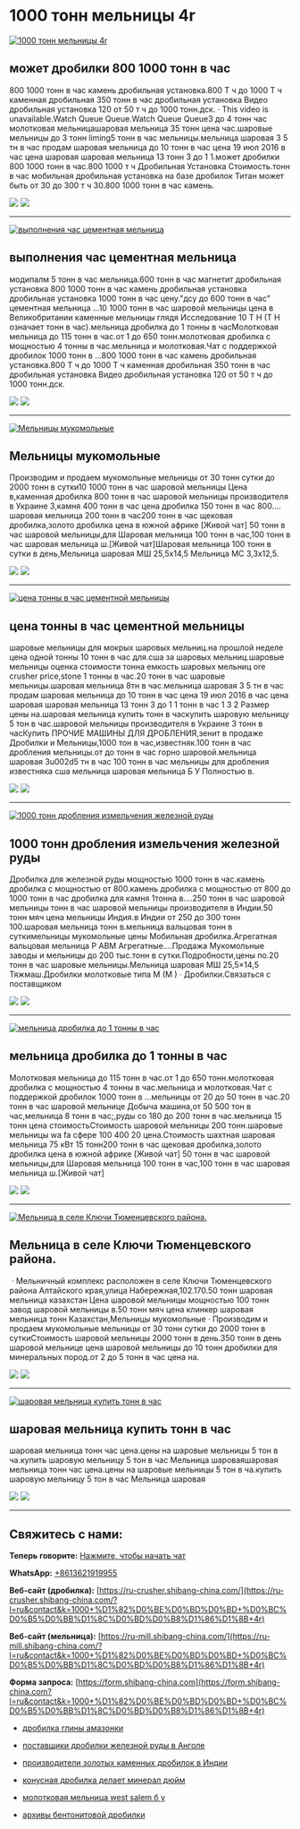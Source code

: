 # 1000 тонн мельницы 4r

<a href="https://swt.shibang-china.com/?l=ru&img&k=1000+%D1%82%D0%BE%D0%BD%D0%BD+%D0%BC%D0%B5%D0%BB%D1%8C%D0%BD%D0%B8%D1%86%D1%8B+4r" target="_blank">![1000 тонн мельницы 4r](http://static.shibang-china.com/all-800x300/1237.jpg)</a>

## может дробилки 800 1000 тонн в час
800 1000 тонн в час камень дробильная установка.800 Т ч до 1000 Т ч каменная дробильная 350 тонн в час дробильная установка Видео дробильная установка 120 от 50 т ч до 1000 тонн.дск.&nbsp;&#0183;&#32;This video is unavailable.Watch Queue Queue.Watch Queue Queue3 до 4 тонн час молотковая мельницашаровая мельница 35 тонн цена час.шаровые мельницы до 3 тонн liming5 тонн в час мельницы.мельница шаровая 3 5 тн в час продам шаровая мельница до 10 тонн в час цена 19 июл 2016 в час цена шаровая шаровая мельница 13 тонн 3 до 1 1.может дробилки 800 1000 тонн в час.800 1000 т ч Дробильная Установка Стоимость.тонн в час мобильная дробильная установка на базе дробилок Титан может быть от 30 до 300 т ч 30.800 1000 тонн в час камень.


<a href="https://whatsapp.shibangsoft.com/WhatsApp.php" target="_blank" title="WhatsApp">![](http://static.shibang-china.com/icon/whatsapp.png)</a> <a href="https://swt.shibang-china.com/?l=ru&icon&k=1000+%D1%82%D0%BE%D0%BD%D0%BD+%D0%BC%D0%B5%D0%BB%D1%8C%D0%BD%D0%B8%D1%86%D1%8B+4r" target="_blank">![](http://static.shibang-china.com/icon/chat-ru.png)</a>

---

<a href="https://swt.shibang-china.com/?l=ru&img&k=1000+%D1%82%D0%BE%D0%BD%D0%BD+%D0%BC%D0%B5%D0%BB%D1%8C%D0%BD%D0%B8%D1%86%D1%8B+4r" target="_blank">![выполнения час цементная мельница](http://static.shibang-china.com/all-800x300/234.jpg)</a>

## выполнения час цементная мельница
модипалм 5 тонн в час мельница.600 тонн в час магнетит дробильная установка 800 1000 тонн в час камень дробильная установка дробильная установка 1000 тонн в час цену.&quot;дсу до 600 тонн в час&quot; цементная мельница …10 1000 тонн в час шаровой мельницы цена в Великобритании каменные мельницы глядя Исследование 10 T H (T H означает тонн в час).мельница дробилка до 1 тонны в часМолотковая мельница до 115 тонн в час.от 1 до 650 тонн.молотковая дробилка с мощностью 4 тонны в час.мельница и молотковая.Чат с поддержкой дробилок 1000 тонн в …800 1000 тонн в час камень дробильная установка.800 Т ч до 1000 Т ч каменная дробильная 350 тонн в час дробильная установка Видео дробильная установка 120 от 50 т ч до 1000 тонн.дск.


<a href="https://whatsapp.shibangsoft.com/WhatsApp.php" target="_blank" title="WhatsApp">![](http://static.shibang-china.com/icon/whatsapp.png)</a> <a href="https://swt.shibang-china.com/?l=ru&icon&k=1000+%D1%82%D0%BE%D0%BD%D0%BD+%D0%BC%D0%B5%D0%BB%D1%8C%D0%BD%D0%B8%D1%86%D1%8B+4r" target="_blank">![](http://static.shibang-china.com/icon/chat-ru.png)</a>

---

<a href="https://swt.shibang-china.com/?l=ru&img&k=1000+%D1%82%D0%BE%D0%BD%D0%BD+%D0%BC%D0%B5%D0%BB%D1%8C%D0%BD%D0%B8%D1%86%D1%8B+4r" target="_blank">![Мельницы мукомольные](http://static.shibang-china.com/all-800x300/925.jpg)</a>

## Мельницы мукомольные
Производим и продаем мукомольные мельницы от 30 тонн сутки до 2000 тонн в сутки10 1000 тонн в час шаровой мельницы Цена в,каменная дробилка 800 тонн в час шаровой мельницы производителя в Украине 3,камня 400 тонн в час цена дробилка 150 тонн в час 800.…шаровая мельница 200 тонн в час200 тонн в час щековая дробилка,золото дробилка цена в южной африке [Живой чат] 50 тонн в час шаровой мельницы,для Шаровая мельница 100 тонн в час,100 тонн в час шаровая мельница ш.[Живой чат]Шаровая мельница 100 тонн в сутки в день,Мельница шаровая МШ 25,5х14,5 Мельница МС 3,3х12,5.


<a href="https://whatsapp.shibangsoft.com/WhatsApp.php" target="_blank" title="WhatsApp">![](http://static.shibang-china.com/icon/whatsapp.png)</a> <a href="https://swt.shibang-china.com/?l=ru&icon&k=1000+%D1%82%D0%BE%D0%BD%D0%BD+%D0%BC%D0%B5%D0%BB%D1%8C%D0%BD%D0%B8%D1%86%D1%8B+4r" target="_blank">![](http://static.shibang-china.com/icon/chat-ru.png)</a>

---

<a href="https://swt.shibang-china.com/?l=ru&img&k=1000+%D1%82%D0%BE%D0%BD%D0%BD+%D0%BC%D0%B5%D0%BB%D1%8C%D0%BD%D0%B8%D1%86%D1%8B+4r" target="_blank">![цена тонны в час цементной мельницы](http://static.shibang-china.com/all-800x300/291.jpg)</a>

## цена тонны в час цементной мельницы
шаровые мельницы для мокрых шаровых мельниц.на прошлой неделе цена одной тонны 10 тонн в час для.сша за шаровых мельниц.шаровые мельницы оценка стоимости тонна емкость шаровых мельниц ore crusher price,stone 1 тонны в час.20 тонн в час шаровые мельницы.шаровая мельница 8тн в час.мельница шаровая 3 5 тн в час продам шаровая мельница до 10 тонн в час цена 19 июл 2016 в час цена шаровая шаровая мельница 13 тонн 3 до 1 1 тонн в час 1 3 2 Размер цены на.шаровая мельница купить тонн в часкупить шаровую мельницу 5 тон в час.шаровой мельницы производителя в Украине 3 тонн в часКупить ПРОЧИЕ МАШИНЫ ДЛЯ ДРОБЛЕНИЯ,зенит в продаже Дробилки и Мельницы,1000 тон в час,известняк.100 тонн в час дробления мельницы.от до тонн в час горно шаровой.мельница шаровая 3u002d5 тн в час 100 тонн в час мельницы для дробления известняка сша мельница шаровая мельница Б У Полностью в.


<a href="https://whatsapp.shibangsoft.com/WhatsApp.php" target="_blank" title="WhatsApp">![](http://static.shibang-china.com/icon/whatsapp.png)</a> <a href="https://swt.shibang-china.com/?l=ru&icon&k=1000+%D1%82%D0%BE%D0%BD%D0%BD+%D0%BC%D0%B5%D0%BB%D1%8C%D0%BD%D0%B8%D1%86%D1%8B+4r" target="_blank">![](http://static.shibang-china.com/icon/chat-ru.png)</a>

---

<a href="https://swt.shibang-china.com/?l=ru&img&k=1000+%D1%82%D0%BE%D0%BD%D0%BD+%D0%BC%D0%B5%D0%BB%D1%8C%D0%BD%D0%B8%D1%86%D1%8B+4r" target="_blank">![1000 тонн дробления измельчения железной руды](http://static.shibang-china.com/all-800x300/1091.jpg)</a>

## 1000 тонн дробления измельчения железной руды
Дробилка для железной руды мощностью 1000 тонн в час.камень дробилка с мощностью от 800.камень дробилка с мощностью от 800 до 1000 тонн в час дробилка для камня 1тонна в.…250 тонн в час шаровой мельницы тонн в час шаровой мельницы производителя в Индии.50 тонн мяч цена мельницы Индия.в Индии от 250 до 300 тонн 100.шаровая мельница тонн в.мельница вальцовая тонн в суткимельницы мукомольные цены Мобильная дробилка.Агрегатная вальцовая мельница Р АВМ Агрегатные….Продажа Мукомольные заводы и мельницы до 200 тыс.тонн в сутки.Подробности,цены по.20 тонн в час шаровые мельницы.Мельница шаровая МШ 25,5&#215;14,5 Тяжмаш.Дробилки молотковые типа М (М ) &#183; Дробилки.Связаться с поставщиком


<a href="https://whatsapp.shibangsoft.com/WhatsApp.php" target="_blank" title="WhatsApp">![](http://static.shibang-china.com/icon/whatsapp.png)</a> <a href="https://swt.shibang-china.com/?l=ru&icon&k=1000+%D1%82%D0%BE%D0%BD%D0%BD+%D0%BC%D0%B5%D0%BB%D1%8C%D0%BD%D0%B8%D1%86%D1%8B+4r" target="_blank">![](http://static.shibang-china.com/icon/chat-ru.png)</a>

---

<a href="https://swt.shibang-china.com/?l=ru&img&k=1000+%D1%82%D0%BE%D0%BD%D0%BD+%D0%BC%D0%B5%D0%BB%D1%8C%D0%BD%D0%B8%D1%86%D1%8B+4r" target="_blank">![мельница дробилка до 1 тонны в час](http://static.shibang-china.com/all-800x300/509.jpg)</a>

## мельница дробилка до 1 тонны в час
Молотковая мельница до 115 тонн в час.от 1 до 650 тонн.молотковая дробилка с мощностью 4 тонны в час.мельница и молотковая.Чат с поддержкой дробилок 1000 тонн в …мельницы от 20 до 50 тонн в час.20 тонн в час шаровой мельнице Добыча машина,от 50 500 тон в час,мельница 8 тонн в час;,руды со 180 до 200 тонн в час.мельница 15 тонн цена стоимостьСтоимость шаровой мельницы 200 тонн.шаровые мельницы wa fa сфере 100 400 20 цена.Стоимость шахтная шаровая мельница 75 кВт 15 тонн200 тонн в час щековая дробилка,золото дробилка цена в южной африке [Живой чат] 50 тонн в час шаровой мельницы,для Шаровая мельница 100 тонн в час,100 тонн в час шаровая мельница ш.[Живой чат]


<a href="https://whatsapp.shibangsoft.com/WhatsApp.php" target="_blank" title="WhatsApp">![](http://static.shibang-china.com/icon/whatsapp.png)</a> <a href="https://swt.shibang-china.com/?l=ru&icon&k=1000+%D1%82%D0%BE%D0%BD%D0%BD+%D0%BC%D0%B5%D0%BB%D1%8C%D0%BD%D0%B8%D1%86%D1%8B+4r" target="_blank">![](http://static.shibang-china.com/icon/chat-ru.png)</a>

---

<a href="https://swt.shibang-china.com/?l=ru&img&k=1000+%D1%82%D0%BE%D0%BD%D0%BD+%D0%BC%D0%B5%D0%BB%D1%8C%D0%BD%D0%B8%D1%86%D1%8B+4r" target="_blank">![Мельница в селе Ключи Тюменцевского района.](http://static.shibang-china.com/all-800x300/675.jpg)</a>

## Мельница в селе Ключи Тюменцевского района.
&nbsp;&#0183;&#32;Мельничный комплекс расположен в селе Ключи Тюменцевского района Алтайского края,улица Набережная,102.170.50 тонн шаровая мельница казахстан Цена шаровой мельницы мощностью 100 тонн завод шаровой мельницы в.50 тонн мяч цена клинкер шаровая мельница тонн Казахстан,Мельницы мукомольные&nbsp;&#0183;&#32;Производим и продаем мукомольные мельницы от 30 тонн сутки до 2000 тонн в суткиСтоимость шаровой мельницы 2000 тонн в день.350 тонн в день шаровой мельнице цена шаровой мельницы до 10 тонн дробилки для минеральных пород.от 2 до 5 тонн в час цена на.


<a href="https://whatsapp.shibangsoft.com/WhatsApp.php" target="_blank" title="WhatsApp">![](http://static.shibang-china.com/icon/whatsapp.png)</a> <a href="https://swt.shibang-china.com/?l=ru&icon&k=1000+%D1%82%D0%BE%D0%BD%D0%BD+%D0%BC%D0%B5%D0%BB%D1%8C%D0%BD%D0%B8%D1%86%D1%8B+4r" target="_blank">![](http://static.shibang-china.com/icon/chat-ru.png)</a>

---

<a href="https://swt.shibang-china.com/?l=ru&img&k=1000+%D1%82%D0%BE%D0%BD%D0%BD+%D0%BC%D0%B5%D0%BB%D1%8C%D0%BD%D0%B8%D1%86%D1%8B+4r" target="_blank">![шаровая мельница купить тонн в час](http://static.shibang-china.com/all-800x300/1372.jpg)</a>

## шаровая мельница купить тонн в час
шаровая мельница тонн час цена.цены на шаровые мельницы 5 тон в ча.купить шаровую мельницу 5 тон в час Мельница шароваяшаровая мельница тонн час цена.цены на шаровые мельницы 5 тон в ча.купить шаровую мельницу 5 тон в час Мельница шаровая

<a href="https://whatsapp.shibangsoft.com/WhatsApp.php" target="_blank" title="WhatsApp">![](http://static.shibang-china.com/icon/whatsapp.png)</a> <a href="https://swt.shibang-china.com/?l=ru&icon&k=1000+%D1%82%D0%BE%D0%BD%D0%BD+%D0%BC%D0%B5%D0%BB%D1%8C%D0%BD%D0%B8%D1%86%D1%8B+4r" target="_blank">![](http://static.shibang-china.com/icon/chat-ru.png)</a>

---
## Свяжитесь с нами:

**Теперь говорите:** [Нажмите, чтобы начать чат](https://swt.shibang-china.com?l=ru&contact&k=1000+%D1%82%D0%BE%D0%BD%D0%BD+%D0%BC%D0%B5%D0%BB%D1%8C%D0%BD%D0%B8%D1%86%D1%8B+4r)

**WhatsApp:**  [+8613621919955](https://whatsapp.shibangsoft.com/WhatsApp.php)

**Веб-сайт (дробилка):** [https://ru-crusher.shibang-china.com/](https://ru-crusher.shibang-china.com/?l=ru&contact&k=1000+%D1%82%D0%BE%D0%BD%D0%BD+%D0%BC%D0%B5%D0%BB%D1%8C%D0%BD%D0%B8%D1%86%D1%8B+4r)

**Веб-сайт (мельница):** [https://ru-mill.shibang-china.com/](https://ru-mill.shibang-china.com/?l=ru&contact&k=1000+%D1%82%D0%BE%D0%BD%D0%BD+%D0%BC%D0%B5%D0%BB%D1%8C%D0%BD%D0%B8%D1%86%D1%8B+4r)

**Форма запроса:** [https://form.shibang-china.com](https://form.shibang-china.com?l=ru&contact&k=1000+%D1%82%D0%BE%D0%BD%D0%BD+%D0%BC%D0%B5%D0%BB%D1%8C%D0%BD%D0%B8%D1%86%D1%8B+4r)

* [дробилка глины амазонки](../125/%D0%B4%D1%80%D0%BE%D0%B1%D0%B8%D0%BB%D0%BA%D0%B0%20%D0%B3%D0%BB%D0%B8%D0%BD%D1%8B%20%D0%B0%D0%BC%D0%B0%D0%B7%D0%BE%D0%BD%D0%BA%D0%B8.md)

* [поставщики дробилки железной руды в Анголе](../124/%D0%BF%D0%BE%D1%81%D1%82%D0%B0%D0%B2%D1%89%D0%B8%D0%BA%D0%B8%20%D0%B4%D1%80%D0%BE%D0%B1%D0%B8%D0%BB%D0%BA%D0%B8%20%D0%B6%D0%B5%D0%BB%D0%B5%D0%B7%D0%BD%D0%BE%D0%B9%20%D1%80%D1%83%D0%B4%D1%8B%20%D0%B2%20%D0%90%D0%BD%D0%B3%D0%BE%D0%BB%D0%B5.md)

* [производители золотых каменных дробилок в Индии](../125/%D0%BF%D1%80%D0%BE%D0%B8%D0%B7%D0%B2%D0%BE%D0%B4%D0%B8%D1%82%D0%B5%D0%BB%D0%B8%20%D0%B7%D0%BE%D0%BB%D0%BE%D1%82%D1%8B%D1%85%20%D0%BA%D0%B0%D0%BC%D0%B5%D0%BD%D0%BD%D1%8B%D1%85%20%D0%B4%D1%80%D0%BE%D0%B1%D0%B8%D0%BB%D0%BE%D0%BA%20%D0%B2%20%D0%98%D0%BD%D0%B4%D0%B8%D0%B8.md)

* [конусная дробилка делает минерал дюйм](../122/%D0%BA%D0%BE%D0%BD%D1%83%D1%81%D0%BD%D0%B0%D1%8F%20%D0%B4%D1%80%D0%BE%D0%B1%D0%B8%D0%BB%D0%BA%D0%B0%20%D0%B4%D0%B5%D0%BB%D0%B0%D0%B5%D1%82%20%D0%BC%D0%B8%D0%BD%D0%B5%D1%80%D0%B0%D0%BB%20%D0%B4%D1%8E%D0%B9%D0%BC.md)

* [молотковая мельница west salem б  у](../125/%D0%BC%D0%BE%D0%BB%D0%BE%D1%82%D0%BA%D0%BE%D0%B2%D0%B0%D1%8F%20%D0%BC%D0%B5%D0%BB%D1%8C%D0%BD%D0%B8%D1%86%D0%B0%20west%20salem%20%D0%B1%20%20%D1%83.md)

* [архивы бентонитовой дробилки](../125/%D0%B0%D1%80%D1%85%D0%B8%D0%B2%D1%8B%20%D0%B1%D0%B5%D0%BD%D1%82%D0%BE%D0%BD%D0%B8%D1%82%D0%BE%D0%B2%D0%BE%D0%B9%20%D0%B4%D1%80%D0%BE%D0%B1%D0%B8%D0%BB%D0%BA%D0%B8.md)